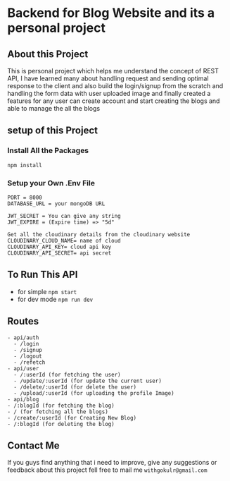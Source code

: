  # Backend for Blog Website and its a personal project
## About this Project
This is personal project which helps me understand the concept of REST API, I have learned many about handling request and sending optimal response to the client and also build the login/signup from the scratch and handling the form data with user uploaded image and finally created a features for any user can create account and start creating the blogs and able to manage the all the blogs
## setup of this Project
### Install All the Packages
`npm install`
### Setup your Own .Env File
```
PORT = 8000
DATABASE_URL = your mongoDB URL

JWT_SECRET = You can give any string
JWT_EXPIRE = (Expire time) => "5d"

Get all the cloudinary details from the cloudinary website
CLOUDINARY_CLOUD_NAME= name of cloud
CLOUDINARY_API_KEY= cloud api key
CLOUDINARY_API_SECRET= api secret
```
## To Run This API
- for simple
`npm start`
- for dev mode
`npm run dev`


## Routes
    - api/auth
      - /login
      - /signup
      - /logout
      - /refetch
    - api/user
      - /:userId (for fetching the user)
      - /update/:userId (for update the current user)
      - /delete/:userId (for delete the user)
      - /upload/:userId (for uploading the profile Image)
    - api/blog
    - /:blogId (for fetching the blog)
    - / (for fetching all the blogs)
    - /create/:userId (for Creating New Blog)
    - /:blogId (for deleting the blog)

## Contact Me
If you guys find anything that i need to improve, give any suggestions or feedback about this project fell free to mail me 
`withgokulr@gmail.com`